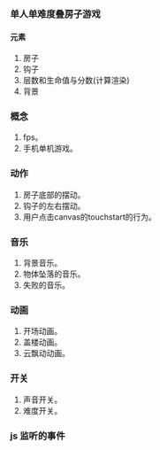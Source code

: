 ### 单人单难度叠房子游戏

#### 元素

1. 房子
2. 钩子
3. 层数和生命值与分数(计算渲染)
4. 背景

### 概念
1. fps。
2. 手机单机游戏。


### 动作
1. 房子底部的摆动。
2. 钩子的左右摆动。
3. 用户点击canvas的touchstart的行为。

### 音乐
1. 背景音乐。
2. 物体坠落的音乐。
3. 失败的音乐。


### 动画
1. 开场动画。
2. 盖楼动画。
3. 云飘动动画。


### 开关
1. 声音开关。
2. 难度开关。


### js 监听的事件
